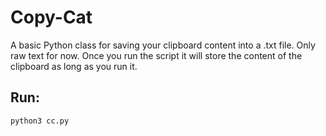# Copy-Cat
A basic Python class for saving your clipboard content into a .txt file. Only raw text for now. Once you run the script it will store the content of the clipboard as long as you run it.

## Run:
```python 
python3 cc.py
``` 
